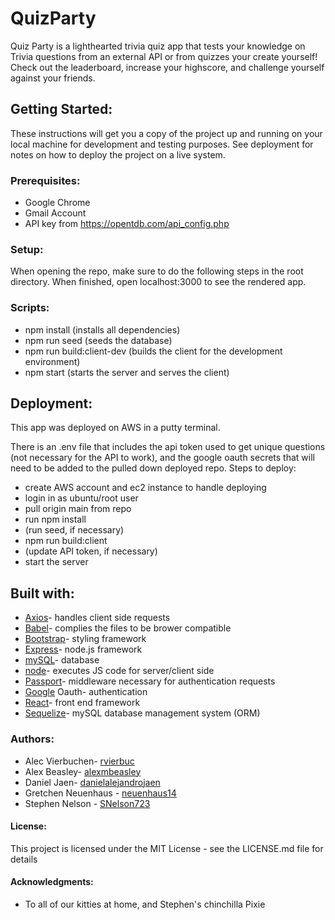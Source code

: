 # QuizParty


Quiz Party is a lighthearted trivia quiz app that tests your knowledge on Trivia questions from an external API or from quizzes your create yourself!
Check out the leaderboard, increase your highscore, and challenge yourself against your friends.

## Getting Started:

These instructions will get you a copy of the project up and running on your local machine for development and testing purposes. See deployment for notes on how to deploy the project on a live system.

### Prerequisites:

- Google Chrome
- Gmail Account
- API key from https://opentdb.com/api_config.php

### Setup:

When opening the repo, make sure to do the following steps in the root directory. When finished, open localhost:3000 to see the rendered app.
### Scripts:
  - npm install (installs all dependencies)
  - npm run seed (seeds the database)
  - npm run build:client-dev (builds the client for the development environment)
  - npm start (starts the server and serves the client)


## Deployment:

This app was deployed on AWS in a putty terminal.

There is an .env file that includes the api token used to get unique questions (not necessary for the API to work), and the google oauth secrets that will need to be added to the pulled down deployed repo.
Steps to deploy:
  - create AWS account and ec2 instance to handle deploying
  - login in as ubuntu/root user
  - pull origin main from repo
  - run npm install
  - (run seed, if necessary)
  - npm run build:client
  - (update API token, if necessary)
  - start the server
## Built with: 

  - [Axios](https://axios-http.com/docs/api_intro)- handles client side requests
  - [Babel](https://babeljs.io/docs/)- complies the files to be brower compatible
  - [Bootstrap](https://getbootstrap.com/)- styling framework
  - [Express](https://expressjs.com/)- node.js framework 
  - [mySQL](https://www.mysql.com/)- database
  - [node](https://nodejs.org/en)- executes JS code for server/client side
  - [Passport](https://www.passportjs.org/)- middleware necessary for authentication requests
  - [Google](https://www.oauth.com/oauth2-servers/signing-in-with-google/) Oauth- authentication
  - [React](https://react.dev/)- front end framework
  - [Sequelize](https://sequelize.org/docs/v7/getting-started/)- mySQL database management system (ORM)

### Authors:
  - Alec Vierbuchen- [rvierbuc](https://github.com/rvierbuc)
  - Alex Beasley- [alexmbeasley](https://github.com/alexmbeasley)
  - Daniel Jaen- [danielalejandrojaen](https://github.com/danielalejandrojaen)
  - Gretchen Neuenhaus - [neuenhaus14](https://github.com/neuenhaus14)
  - Stephen Nelson - [SNelson723](https://github.com/SNelson723)

#### License:

This project is licensed under the MIT License - see the LICENSE.md file for details

#### Acknowledgments:

- To all of our kitties at home, and Stephen's chinchilla Pixie